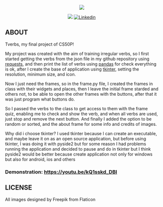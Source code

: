 <p align="center">
    <img src="https://cdn.discordapp.com/attachments/799651529442328600/1186753842147233832/CS50_banner.png?ex=659465a4&is=6581f0a4&hm=afaa1063cf9ccefd4012266e336b782fe332c42a7cca6685fcdd2b1d24cae6b8&"/>
</p>

<p align="center">
<img src="https://img.shields.io/badge/State-Finished-blue"/>
<a href='https://www.linkedin.com/in/rofly' target="_blank"><img alt='Linkedin' src='https://img.shields.io/badge/LinkedIn-100000?style=flat-square&logo=Linkedin&logoColor=white&labelColor=0A66C2&color=0A66C2'/></a>
</p>


## ABOUT
Tverbs, my final project of CS50P!

My project was created with the aim of training irregular verbs, so I first started getting the verbs from the json file in my github repository using [requests](https://requests.readthedocs.io/en/latest/), and then print the list of verbs using [pandas](https://pandas.pydata.org) for check everything is ok, after I create the base of application using [tkinter](https://docs.python.org/3/library/tkinter.html), setting the resolution, minimum size, and icon.

Now I just need the frames, so in the frame.py file, I created the frames in class with their widgets and places, then I leave the initial frame starded and others not, to be able to open the other frames with the buttons, after that it was just program what buttons do.

So I passed the verbs to the class to get access to them with the frame quiz, enabling me to check and show the verb, and when all verbs are used, just stop and remove the next button. And finally I added the option to be random or sorted, and the about frame for some info and credits of images.

Why did i choose tkinter?
I used tkinter because I can create an executable, and maybe leave it on as an open source application, but before using tkinter, I was doing it with pyside2 but for some reason I had problems running the application and decided to pause and do in tkinter but I think pyside2 would be better because create application not only for windows but also for android, ios and others

### Demonstration:  <https://youtu.be/kQ1sskd_DBI>

## LICENSE
All images designed by Freepik from Flaticon
